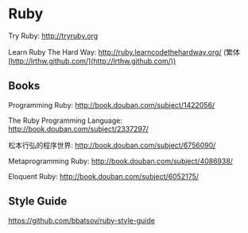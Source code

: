 # Ruby

Try Ruby: http://tryruby.org

Learn Ruby The Hard Way: http://ruby.learncodethehardway.org/ (繁体 [http://lrthw.github.com/](http://lrthw.github.com/))

## Books

Programming Ruby: http://book.douban.com/subject/1422056/

The Ruby Programming Language: http://book.douban.com/subject/2337297/

松本行弘的程序世界: http://book.douban.com/subject/6756090/

Metaprogramming Ruby: http://book.douban.com/subject/4086938/

Eloquent Ruby: http://book.douban.com/subject/6052175/

## Style Guide

https://github.com/bbatsov/ruby-style-guide
